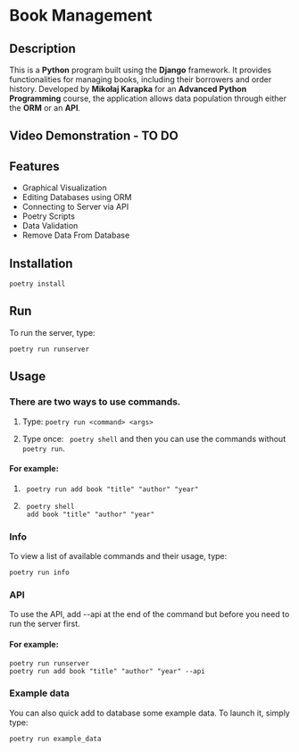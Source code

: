 # Book Management

## Description 
This is a **Python** program built using the **Django** framework. It provides functionalities for managing books, including their borrowers and order history. Developed by **Mikołaj Karapka** for an **Advanced Python Programming** course, the application allows data population through either the **ORM** or an **API**.

## Video Demonstration - TO DO

## Features
- Graphical Visualization
- Editing Databases using ORM
- Connecting to Server via API
- Poetry Scripts
- Data Validation
- Remove Data From Database

## Installation

```
poetry install
```

## Run
To run the server, type:

```shell
poetry run runserver
```

## Usage
### There are two ways to use commands.
1.  Type: ```poetry run <command> <args>```
   
2.  Type once: ``` poetry shell```
    and then you can use the commands without ```poetry run```.

#### For example: 
1. ```shell
    poetry run add book "title" "author" "year"
    ```
    
2. ```shell
    poetry shell
    add book "title" "author" "year"
    ```
### Info
To view a list of available commands and their usage, type:
```shell
poetry run info
```
### API
To use the API, add --api at the end of the command 
but before you need to run the server first.
    
#### For example:
```shell
poetry run runserver
poetry run add book "title" "author" "year" --api
```

### Example data
You can also quick add to database some example data. To launch it, simply type:
```shell
poetry run example_data
```
